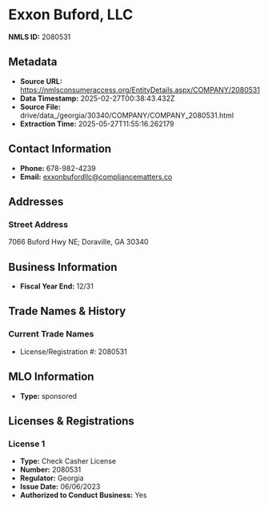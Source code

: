 # Exxon Buford, LLC

**NMLS ID:** 2080531

## Metadata
- **Source URL:** https://nmlsconsumeraccess.org/EntityDetails.aspx/COMPANY/2080531
- **Data Timestamp:** 2025-02-27T00:38:43.432Z
- **Source File:** drive/data_/georgia/30340/COMPANY/COMPANY_2080531.html
- **Extraction Time:** 2025-05-27T11:55:16.262179

## Contact Information
- **Phone:** 678-982-4239
- **Email:** exxonbufordllc@compliancematters.co

## Addresses
### Street Address
7066 Buford Hwy NE; Doraville, GA 30340

## Business Information
- **Fiscal Year End:** 12/31

## Trade Names & History
### Current Trade Names
- License/Registration #: 2080531

## MLO Information
- **Type:** sponsored

## Licenses & Registrations

### License 1
- **Type:** Check Casher License
- **Number:** 2080531
- **Regulator:** Georgia
- **Issue Date:** 06/06/2023
- **Authorized to Conduct Business:** Yes

